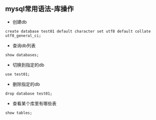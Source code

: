 ## mysql常用语法-库操作

- 创建db
```mysql
create database test01 default character set utf8 default collate utf8_general_ci;
```
- 查询db列表
```mysql
show databases;
```
- 切换到指定的db
```mysql
use test01;
```
- 删除指定的db
```mysql
drop database test01;
```

- 查看某个库里有哪些表
```mysql
show tables;
```
